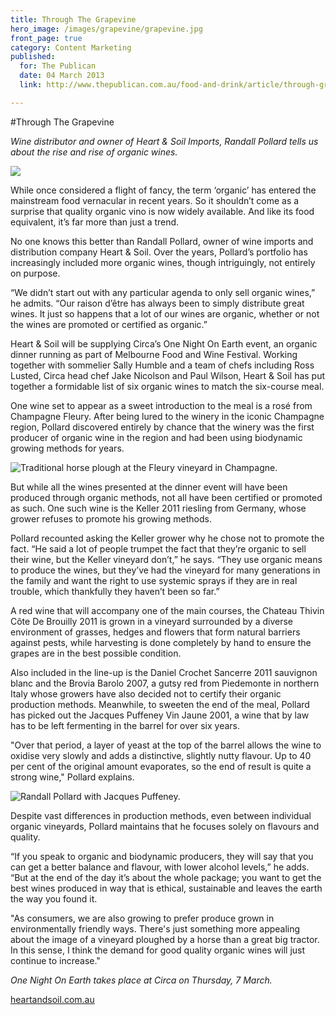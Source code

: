 ```yaml
---
title: Through The Grapevine
hero_image: /images/grapevine/grapevine.jpg
front_page: true
category: Content Marketing
published:
  for: The Publican
  date: 04 March 2013
  link: http://www.thepublican.com.au/food-and-drink/article/through-grapevine

---
```

#Through The Grapevine

*Wine distributor and owner of Heart & Soil Imports, 
Randall Pollard tells us about the rise and rise of organic wines.*

![](/images/grapevine/wine-glasses.jpg)

While once considered a flight of fancy, the term ‘organic’ has entered the mainstream food vernacular in recent years. So it shouldn’t come as a surprise that quality organic vino is now widely available. And like its food equivalent, it’s far more than just a trend.

No one knows this better than Randall Pollard, owner of wine imports and distribution company Heart & Soil. Over the years, Pollard’s portfolio has increasingly included more organic wines, though intriguingly, not entirely on purpose.

“We didn’t start out with any particular agenda to only sell organic wines,” he admits. “Our raison d’être has always been to simply distribute great wines. It just so happens that a lot of our wines are organic, whether or not the wines are promoted or certified as organic.”

Heart & Soil will be supplying Circa’s One Night On Earth event, an organic dinner running as part of Melbourne Food and Wine Festival. Working together with sommelier Sally Humble and a team of chefs including Ross Lusted, Circa head chef Jake Nicolson and Paul Wilson, Heart & Soil has put together a formidable list of six organic wines to match the six-course meal.

One wine set to appear as a sweet introduction to the meal is a rosé from Champagne Fleury. After being lured to the winery in the iconic Champagne region, Pollard discovered entirely by chance that the winery was the first producer of organic wine in the region and had been using biodynamic growing methods for years.

![Traditional horse plough at the Fleury vineyard in Champagne.](/images/grapevine/horse-plough.jpg)

But while all the wines presented at the dinner event will have been produced through organic methods, not all have been certified or promoted as such. One such wine is the Keller 2011 riesling from Germany, whose grower refuses to promote his growing methods.

Pollard recounted asking the Keller grower why he chose not to promote the fact. “He said a lot of people trumpet the fact that they’re organic to sell their wine, but the Keller vineyard don’t,” he says. “They use organic means to produce the wines, but they’ve had the vineyard for many generations in the family and want the right to use systemic sprays if they are in real trouble, which thankfully they haven’t been so far.”

A red wine that will accompany one of the main courses, the Chateau Thivin Côte De Brouilly 2011 is grown in a vineyard surrounded by a diverse environment of grasses, hedges and flowers that form natural barriers against pests, while harvesting is done completely by hand to ensure the grapes are in the best possible condition.

Also included in the line-up is the Daniel Crochet Sancerre 2011 sauvignon blanc and the Brovia Barolo 2007, a gutsy red from Piedemonte in northern Italy whose growers have also decided not to certify their organic production methods. Meanwhile, to sweeten the end of the meal, Pollard has picked out the Jacques Puffeney Vin Jaune 2001, a wine that by law has to be left fermenting in the barrel for over six years.

"Over that period, a layer of yeast at the top of the barrel allows the wine to oxidise very slowly and adds a distinctive, slightly nutty flavour. Up to 40 per cent of the original amount evaporates, so the end of result is quite a strong wine," Pollard explains.

![Randall Pollard with  Jacques Puffeney.](/images/grapevine/randall.jpg)

Despite vast differences in production methods, even between individual organic vineyards, Pollard maintains that he focuses solely on flavours and quality.

“If you speak to organic and biodynamic producers, they will say that you can get a better balance and flavour, with lower alcohol levels,” he adds. “But at the end of the day it’s about the whole package; you want to get the best wines produced in way that is ethical, sustainable and leaves the earth the way you found it.

"As consumers, we are also growing to prefer produce grown in environmentally friendly ways. There's just something more appealing about the image of a vineyard ploughed by a horse than a great big tractor. In this sense, I think the demand for good quality organic wines will just continue to increase."

*One Night On Earth takes place at Circa on Thursday, 7 March.*

[heartandsoil.com.au](http://www.heartandsoil.com.au/)
